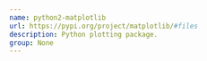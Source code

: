```yaml
---
name: python2-matplotlib
url: https://pypi.org/project/matplotlib/#files
description: Python plotting package.
group: None
---
```

